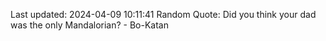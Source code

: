 Last updated: 2024-04-09 10:11:41
Random Quote: Did you think your dad was the only Mandalorian? - Bo-Katan